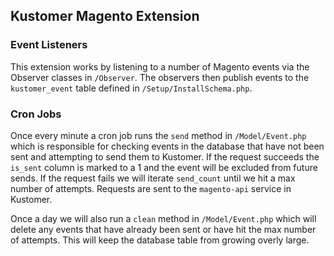 ## Kustomer Magento Extension


### Event Listeners

This extension works by listening to a number of Magento events via the Observer classes in `/Observer`.  The observers then publish events to the `kustomer_event` table defined in `/Setup/InstallSchema.php`.  


### Cron Jobs

Once every minute a cron job runs the `send` method in `/Model/Event.php` which is responsible for checking events in the database that have not been sent and attempting to send them to Kustomer.  If the request succeeds the `is_sent` column is marked to a 1 and the event will be excluded from future sends.  If the request fails we will iterate `send_count` until we hit a max number of attempts. Requests are sent to the `magento-api` service in Kustomer.  

Once a day we will also run a `clean` method in `/Model/Event.php` which will delete any events that have already been sent or have hit the max number of attempts.  This will keep the database table from growing overly large. 

